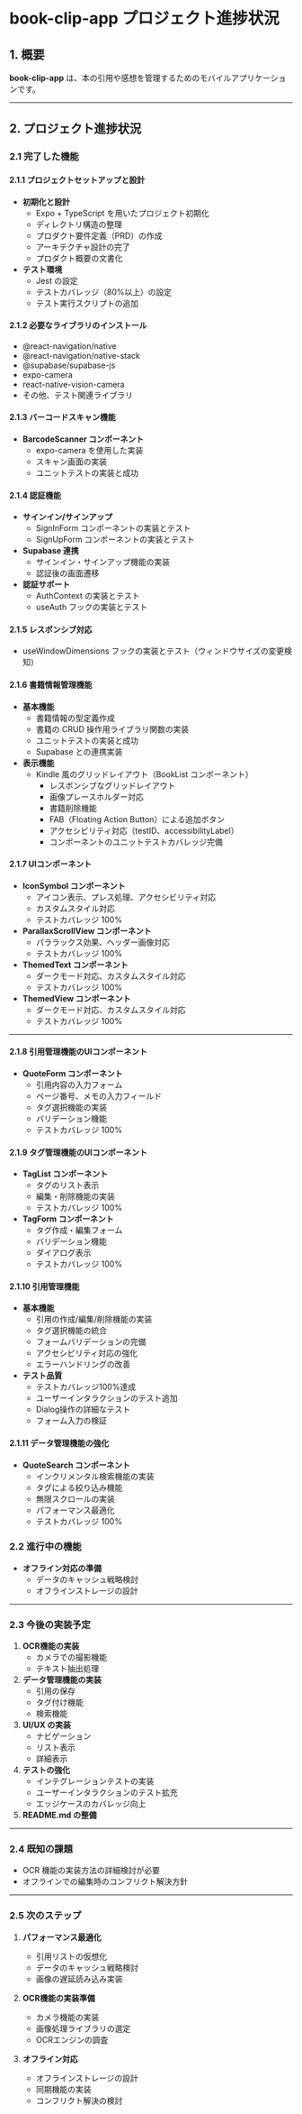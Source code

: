 # book-clip-app プロジェクト進捗状況

## 1. 概要
**book-clip-app** は、本の引用や感想を管理するためのモバイルアプリケーションです。

---

## 2. プロジェクト進捗状況

### 2.1 完了した機能

#### 2.1.1 プロジェクトセットアップと設計
- **初期化と設計**
  - Expo + TypeScript を用いたプロジェクト初期化
  - ディレクトリ構造の整理
  - プロダクト要件定義（PRD）の作成
  - アーキテクチャ設計の完了
  - プロダクト概要の文書化
- **テスト環境**
  - Jest の設定
  - テストカバレッジ（80%以上）の設定
  - テスト実行スクリプトの追加

#### 2.1.2 必要なライブラリのインストール
- @react-navigation/native
- @react-navigation/native-stack
- @supabase/supabase-js
- expo-camera
- react-native-vision-camera
- その他、テスト関連ライブラリ

#### 2.1.3 バーコードスキャン機能
- **BarcodeScanner コンポーネント**
  - expo-camera を使用した実装
  - スキャン画面の実装
  - ユニットテストの実装と成功

#### 2.1.4 認証機能
- **サインイン/サインアップ**
  - SignInForm コンポーネントの実装とテスト
  - SignUpForm コンポーネントの実装とテスト
- **Supabase 連携**
  - サインイン・サインアップ機能の実装
  - 認証後の画面遷移
- **認証サポート**
  - AuthContext の実装とテスト
  - useAuth フックの実装とテスト

#### 2.1.5 レスポンシブ対応
- useWindowDimensions フックの実装とテスト（ウィンドウサイズの変更検知）

#### 2.1.6 書籍情報管理機能
- **基本機能**
  - 書籍情報の型定義作成
  - 書籍の CRUD 操作用ライブラリ関数の実装
  - ユニットテストの実装と成功
  - Supabase との連携実装
- **表示機能**
  - Kindle 風のグリッドレイアウト（BookList コンポーネント）
    - レスポンシブなグリッドレイアウト
    - 画像プレースホルダー対応
    - 書籍削除機能
    - FAB（Floating Action Button）による追加ボタン
    - アクセシビリティ対応（testID、accessibilityLabel）
    - コンポーネントのユニットテストカバレッジ完備

#### 2.1.7 UIコンポーネント
- **IconSymbol コンポーネント**
  - アイコン表示、プレス処理、アクセシビリティ対応
  - カスタムスタイル対応
  - テストカバレッジ 100%
- **ParallaxScrollView コンポーネント**
  - パララックス効果、ヘッダー画像対応
  - テストカバレッジ 100%
- **ThemedText コンポーネント**
  - ダークモード対応、カスタムスタイル対応
  - テストカバレッジ 100%
- **ThemedView コンポーネント**
  - ダークモード対応、カスタムスタイル対応
  - テストカバレッジ 100%

---

#### 2.1.8 引用管理機能のUIコンポーネント
- **QuoteForm コンポーネント**
  - 引用内容の入力フォーム
  - ページ番号、メモの入力フィールド
  - タグ選択機能の実装
  - バリデーション機能
  - テストカバレッジ 100%

#### 2.1.9 タグ管理機能のUIコンポーネント
- **TagList コンポーネント**
  - タグのリスト表示
  - 編集・削除機能の実装
  - テストカバレッジ 100%
- **TagForm コンポーネント**
  - タグ作成・編集フォーム
  - バリデーション機能
  - ダイアログ表示
  - テストカバレッジ 100%

#### 2.1.10 引用管理機能
- **基本機能**
  - 引用の作成/編集/削除機能の実装
  - タグ選択機能の統合
  - フォームバリデーションの完備
  - アクセシビリティ対応の強化
  - エラーハンドリングの改善
- **テスト品質**
  - テストカバレッジ100%達成
  - ユーザーインタラクションのテスト追加
  - Dialog操作の詳細なテスト
  - フォーム入力の検証

#### 2.1.11 データ管理機能の強化
- **QuoteSearch コンポーネント**
  - インクリメンタル検索機能の実装
  - タグによる絞り込み機能
  - 無限スクロールの実装
  - パフォーマンス最適化
  - テストカバレッジ 100%

### 2.2 進行中の機能
- **オフライン対応の準備**
  - データのキャッシュ戦略検討
  - オフラインストレージの設計
---

### 2.3 今後の実装予定
1. **OCR機能の実装**
   - カメラでの撮影機能
   - テキスト抽出処理
2. **データ管理機能の実装**
   - 引用の保存
   - タグ付け機能
   - 検索機能
3. **UI/UX の実装**
   - ナビゲーション
   - リスト表示
   - 詳細表示
4. **テストの強化**
   - インテグレーションテストの実装
   - ユーザーインタラクションのテスト拡充
   - エッジケースのカバレッジ向上
5. **README.md の整備**

---

### 2.4 既知の課題
- OCR 機能の実装方法の詳細検討が必要
- オフラインでの編集時のコンフリクト解決方針

---

### 2.5 次のステップ
1. **パフォーマンス最適化**
   - 引用リストの仮想化
   - データのキャッシュ戦略検討
   - 画像の遅延読み込み実装

2. **OCR機能の実装準備**
   - カメラ機能の実装
   - 画像処理ライブラリの選定
   - OCRエンジンの調査

3. **オフライン対応**
   - オフラインストレージの設計
   - 同期機能の実装
   - コンフリクト解決の検討
